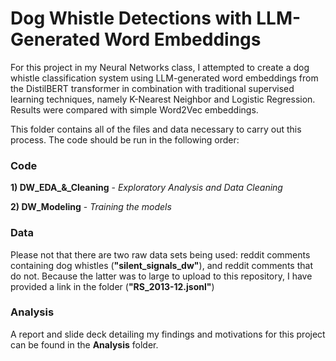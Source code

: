 # Dog Whistle Detections with LLM-Generated Word Embeddings

For this project in my Neural Networks class, I attempted to create a dog whistle classification system using LLM-generated word embeddings from the DistilBERT transformer in combination with traditional supervised learning techniques, namely K-Nearest Neighbor and Logistic Regression. Results were compared with simple Word2Vec embeddings. 

This folder contains all of the files and data necessary to carry out this process. The code should be run in the following order:

### Code
**1) DW_EDA_&_Cleaning**  - *Exploratory Analysis and Data Cleaning*

**2) DW_Modeling** - *Training the models*

### Data
Please not that there are two raw data sets being used: reddit comments containing dog whistles (**"silent_signals_dw"**), and reddit comments that do not. Because the latter was to large to upload to this repository, I have provided a link in the folder (**"RS_2013-12.jsonl"**)

### Analysis
A report and slide deck detailing my findings and motivations for this project can be found in the **Analysis** folder.

